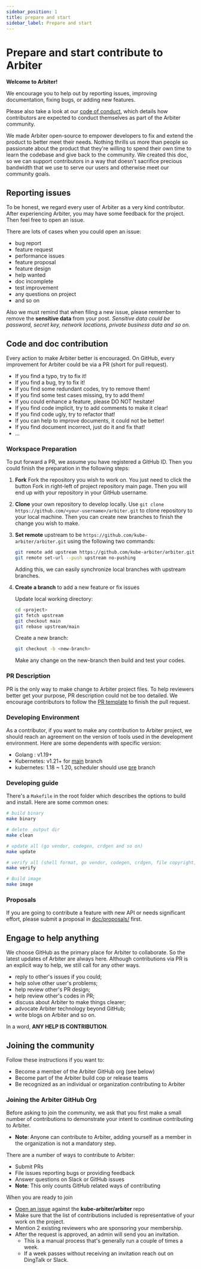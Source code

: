 ```yaml
---
sidebar_position: 1
title: prepare and start
sidebar_label: Prepare and start
---
```

# Prepare and start contribute to Arbiter

**Welcome to Arbiter!**

We encourage you to help out by reporting issues, improving documentation, fixing bugs, or adding new features.

Please also take a look at our [code of conduct](https://github.com/kube-arbiter/arbiter/blob/main/CODE_OF_CONDUCT.md), which details how contributors are expected to conduct themselves as part of the Arbiter community.

We made Arbiter open-source to empower developers to fix and extend the product to better meet their needs. Nothing thrills us more than people so passionate about the product that they're willing to spend their own time to learn the codebase and give back to the community. We created this doc, so we can support contributors in a way that doesn't sacrifice precious bandwidth that we use to serve our users and otherwise meet our community goals.

## Reporting issues

To be honest, we regard every user of Arbiter as a very kind contributor. After experiencing Arbiter, you may have some feedback for the project. Then feel free to open an issue.

There are lots of cases when you could open an issue:

- bug report
- feature request
- performance issues
- feature proposal
- feature design
- help wanted
- doc incomplete
- test improvement
- any questions on project
- and so on

Also we must remind that when filing a new issue, please remember to remove the **sensitive data** from your post.
*Sensitive data could be password, secret key, network locations, private business data and so on.*

## Code and doc contribution

Every action to make Arbiter better is encouraged. On GitHub, every improvement for Arbiter could be via a PR (short for pull request).

- If you find a typo, try to fix it!
- If you find a bug, try to fix it!
- If you find some redundant codes, try to remove them!
- If you find some test cases missing, try to add them!
- If you could enhance a feature, please DO NOT hesitate!
- If you find code implicit, try to add comments to make it clear!
- If you find code ugly, try to refactor that!
- If you can help to improve documents, it could not be better!
- If you find document incorrect, just do it and fix that!
- ...

### Workspace Preparation

To put forward a PR, we assume you have registered a GitHub ID. Then you could finish the preparation in the following steps:

1. **Fork** Fork the repository you wish to work on. You just need to click the button Fork in right-left of project
   repository main page. Then you will end up with your repository in your GitHub username.
2. **Clone** your own repository to develop locally. Use `git clone https://github.com/<your-username>/arbiter.git` to
   clone repository to your local machine. Then you can create new branches to finish the change you wish to make.
3. **Set remote** upstream to be `https://github.com/kube-arbiter/arbiter.git` using the following two commands:

   ```bash
   git remote add upstream https://github.com/kube-arbiter/arbiter.git
   git remote set-url --push upstream no-pushing
   ```

   Adding this, we can easily synchronize local branches with upstream branches.

4. **Create a branch** to add a new feature or fix issues

   Update local working directory:

   ```bash
   cd <project>
   git fetch upstream
   git checkout main
   git rebase upstream/main
   ```

   Create a new branch:

   ```bash
   git checkout -b <new-branch>
   ```

   Make any change on the new-branch then build and test your codes.

### PR Description

PR is the only way to make change to Arbiter project files. To help reviewers better get your purpose, PR description could not be too detailed. We encourage contributors to follow the [PR template](https://github.com/kube-arbiter/arbiter/blob/main/.github/PULL_REQUEST_TEMPLATE.md) to finish the pull request.

### Developing Environment

As a contributor, if you want to make any contribution to Arbiter project, we should reach an agreement on the version of tools used in the development environment. Here are some dependents with specific version:

- Golang : v1.19+
- Kubernetes: v1.21+ for [main](https://github.com/kube-arbiter/arbiter/tree/main) branch
- kubernetes: 1.18 ~ 1.20, scheduler should use [pre](https://github.com/kube-arbiter/arbiter/tree/pre) branch

### Developing guide

There's a `Makefile` in the root folder which describes the options to build and install. Here are some common ones:

```bash
# build binary 
make binary

# delete _output dir
make clean 

# update all (go vendor, codegen, crdgen and so on)
make update

# verify all (shell format, go vendor, codegen, crdgen, file copyright, run golangci-lint and so on)
make verify

# Build image 
make image
```

### Proposals

If you are going to contribute a feature with new API or needs significant effort, please submit a proposal in [doc/proposals/](https://github.com/kube-arbiter/arbiter/blob/main/doc/proposals) first.

## Engage to help anything

We choose GitHub as the primary place for Arbiter to collaborate. So the latest updates of Arbiter are always here. Although contributions via PR is an explicit way to help, we still call for any other ways.

- reply to other's issues if you could;
- help solve other user's problems;
- help review other's PR design;
- help review other's codes in PR;
- discuss about Arbiter to make things clearer;
- advocate Arbiter technology beyond GitHub;
- write blogs on Arbiter and so on.

In a word, **ANY HELP IS CONTRIBUTION**.

## Joining the community

Follow these instructions if you want to:

- Become a member of the Arbiter GitHub org (see below)
- Become part of the Arbiter build cop or release teams
- Be recognized as an individual or organization contributing to Arbiter

### Joining the Arbiter GitHub Org

Before asking to join the community, we ask that you first make a small number of contributions to demonstrate your intent to continue contributing to Arbiter.

- **Note**: Anyone can contribute to Arbiter, adding yourself as a member in the organization is not a mandatory step.

There are a number of ways to contribute to Arbiter:

- Submit PRs
- File issues reporting bugs or providing feedback
- Answer questions on Slack or GitHub issues
- **Note**: This only counts GitHub related ways of contributing

When you are ready to join

- [Open an issue](https://github.com/kube-arbiter/arbiter/issues/new?assignees=&labels=area%2Fgithub-membership&template=membership.yml&title=REQUEST%3A+New+membership+for+%3Cyour-GH-handle%3E) against the **kube-arbiter/arbiter** repo
- Make sure that the list of contributions included is representative of your work on the project.
- Mention 2 existing reviewers who are sponsoring your membership.
- After the request is approved, an admin will send you an invitation.
  - This is a manual process that's generally run a couple of times a week.
  - If a week passes without receiving an invitation reach out on DingTalk or Slack.
